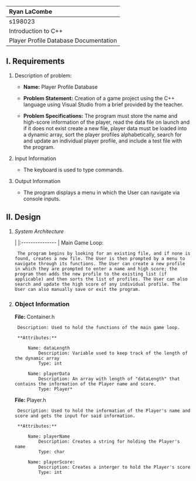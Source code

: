 | Ryan LaCombe |
|:---       |
| s198023 |
| Introduction to C++ |
|Player Profile Database Documentation |

## I. Requirements

1. Description of problem:
    - **Name:** Player Profile Database

    - **Problem Statement:** Creation of a game project using the C++ language using Visual Studio from a brief provided by the teacher.

    - **Problem Specifications:** The program must store the name and high-score information of the player, read the data file on launch and if it does not exist create a new file, player data must be loaded into a dynamic array, sort the player profiles alphabetically, search for and update an individual player profile, and include a test file with the program.

2. Input Information
    - The keyboard is used to type commands.

3. Output Information
    - The program displays a menu in which the User can navigate via console inputs.

## II. Design

1. _System Architecture_

    |
    |:--------------- |
    Main Game Loop:

        The program begins by looking for an existing file, and if none is found, creates a new file. The User is then prompted by a menu to navigate through its functions. The User can create a new profile in which they are prompted to enter a name and high score; the program then adds the new profile to the existing list (if applicable) and then sorts the list of profiles. The User can also search and update the high score of any individual profile. The User can also manually save or exit the program.

2. ### Object Information

    **File:** Container.h

        Description: Used to hold the functions of the main game loop.

        **Attributes:**

            Name: dataLength
                Description: Variable used to keep track of the length of the dynamic array
                Type: int

            Name: playerData
                Description: An array with length of "dataLength" that contains the information of the Player name and score.
                Type: Player*

    **File:** Player.h

        Description: Used to hold the information of the Player's name and score and gets the input for said information.

        **Attributes:**

            Name: playerName
                Description: Creates a string for holding the Player's name
                Type: char

            Name: playerScore:
                Description: Creates a interger to hold the Player's score
                Type: int
